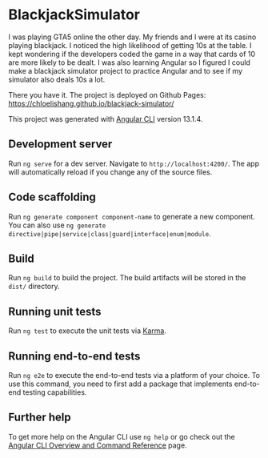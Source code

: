 # BlackjackSimulator

I was playing GTA5 online the other day. My friends and I were at its casino playing blackjack. I noticed the high likelihood of getting 10s at the table. I kept wondering if the developers coded the game in a way that cards of 10 are more likely to be dealt. I was also learning Angular so I figured I could make a blackjack simulator project to practice Angular and to see if my simulator also deals 10s a lot.

There you have it. The project is deployed on Github Pages: https://chloelishang.github.io/blackjack-simulator/

This project was generated with [Angular CLI](https://github.com/angular/angular-cli) version 13.1.4.

## Development server

Run `ng serve` for a dev server. Navigate to `http://localhost:4200/`. The app will automatically reload if you change any of the source files.

## Code scaffolding

Run `ng generate component component-name` to generate a new component. You can also use `ng generate directive|pipe|service|class|guard|interface|enum|module`.

## Build

Run `ng build` to build the project. The build artifacts will be stored in the `dist/` directory.

## Running unit tests

Run `ng test` to execute the unit tests via [Karma](https://karma-runner.github.io).

## Running end-to-end tests

Run `ng e2e` to execute the end-to-end tests via a platform of your choice. To use this command, you need to first add a package that implements end-to-end testing capabilities.

## Further help

To get more help on the Angular CLI use `ng help` or go check out the [Angular CLI Overview and Command Reference](https://angular.io/cli) page.
